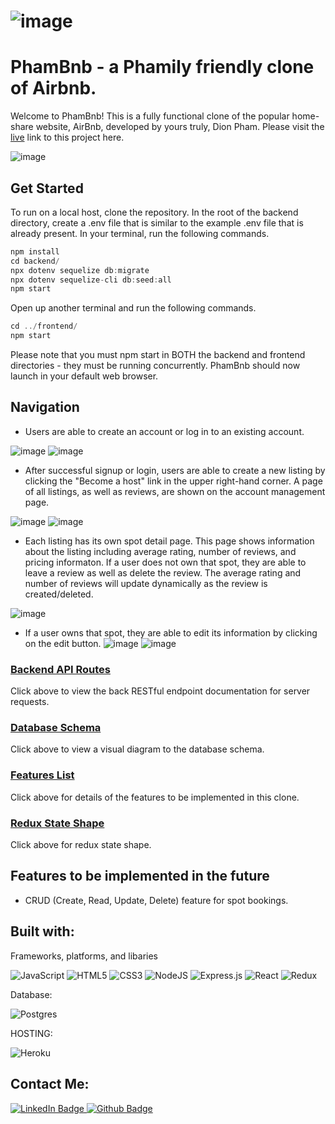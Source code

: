 # ![image](https://user-images.githubusercontent.com/68131808/197428685-6a21649f-c0a6-42b8-8b07-cb23fd29d72d.png)
# PhamBnb - a Phamily friendly clone of Airbnb.

Welcome to PhamBnb! This is a fully functional clone of the popular home-share website, AirBnb, developed by yours truly, Dion Pham. Please visit the [live](https://airbnb-project310.herokuapp.com/) link to this project here.

![image](https://user-images.githubusercontent.com/68131808/197274775-2e085b18-44da-456f-bf2b-7e69e464742c.png)

## Get Started
To run on a local host, clone the repository. In the root of the backend directory, create a .env file that is similar to the example .env file that is already present. In your terminal, run the following commands. 
``` js
npm install
cd backend/ 
npx dotenv sequelize db:migrate
npx dotenv sequelize-cli db:seed:all
npm start
```
Open up another terminal and run the following commands. 

``` js
cd ../frontend/
npm start
```

Please note that you must npm start in BOTH the backend and frontend directories - they must be running concurrently. 
PhamBnb should now launch in your default web browser. 

## Navigation
* Users are able to create an account or log in to an existing account. 

![image](https://user-images.githubusercontent.com/68131808/197426611-45acc985-8deb-4cf6-9dac-56155e54df7a.png)
![image](https://user-images.githubusercontent.com/68131808/197426627-747dfa30-3e9d-4f32-9604-96f74f5b6222.png)


* After successful signup or login, users are able to create a new listing by clicking the "Become a host" link in the upper right-hand corner. A page of all listings, as well as reviews, are shown on the account management page. 

![image](https://user-images.githubusercontent.com/68131808/197427605-197c9e79-7072-42f1-9d50-941dcdceb155.png)
![image](https://user-images.githubusercontent.com/68131808/197426530-029cd11f-46f7-46fb-966d-68cd4cbf4b06.png)

* Each listing has its own spot detail page. This page shows information about the listing including average rating, number of reviews, and pricing informaton. If a user does not own that spot, they are able to leave a review as well as delete the review. The average rating and number of reviews will update dynamically as the review is created/deleted. 

![image](https://user-images.githubusercontent.com/68131808/197428898-22da5e95-4bcc-49dc-a114-356dd70bc307.png)

* If a user owns that spot, they are able to edit its information by clicking on the edit button. 
![image](https://user-images.githubusercontent.com/68131808/197427054-1335bff3-bab6-4853-8094-972cf6d768d1.png)
![image](https://user-images.githubusercontent.com/68131808/197427088-a8afda42-bd70-457e-bb59-4f7918e52caf.png)


### [Backend API Routes ](https://github.com/dion-pham/airbnb-project/wiki/Backend-API-Routes---Database-Schema)
Click above to view the back RESTful endpoint documentation for server requests.

### [Database Schema](https://github.com/dion-pham/airbnb-project/wiki/Database-Schema)
Click above to view a visual diagram to the database schema.

### [Features List](https://github.com/dion-pham/airbnb-project/wiki/Features-List)
Click above for details of the features to be implemented in this clone.

### [Redux State Shape](https://github.com/dion-pham/airbnb-project/wiki/Redux-State-Shape)
Click above for redux state shape.

## Features to be implemented in the future
* CRUD (Create, Read, Update, Delete) feature for spot bookings. 

## Built with: 

Frameworks, platforms, and libaries

![JavaScript](https://img.shields.io/badge/javascript-%23323330.svg?style=for-the-badge&logo=javascript&logoColor=%23F7DF1E)
![HTML5](https://img.shields.io/badge/html5-%23E34F26.svg?style=for-the-badge&logo=html5&logoColor=white)
![CSS3](https://img.shields.io/badge/css3-%231572B6.svg?style=for-the-badge&logo=css3&logoColor=white)
![NodeJS](https://img.shields.io/badge/node.js-6DA55F?style=for-the-badge&logo=node.js&logoColor=white)
![Express.js](https://img.shields.io/badge/express.js-%23404d59.svg?style=for-the-badge&logo=express&logoColor=%2361DAFB)
![React](https://img.shields.io/badge/react-%2320232a.svg?style=for-the-badge&logo=react&logoColor=%2361DAFB)
![Redux](https://img.shields.io/badge/redux-%23593d88.svg?style=for-the-badge&logo=redux&logoColor=white)

Database:

![Postgres](https://img.shields.io/badge/postgres-%23316192.svg?style=for-the-badge&logo=postgresql&logoColor=white)

HOSTING:

![Heroku](https://img.shields.io/badge/heroku-%23430098.svg?style=for-the-badge&logo=heroku&logoColor=white)

## Contact Me: 
<div id="badges">
  <a href="https://www.linkedin.com/in/dinhan-dion-pham-9b4ab0152/">
    <img src="https://img.shields.io/badge/LinkedIn-blue?style=for-the-badge&logo=linkedin&logoColor=white" alt="LinkedIn Badge"/>
  </a>
  <a href="https://github.com/dion-pham">
    <img src="https://img.shields.io/badge/github-%23121011.svg?style=for-the-badge&logo=github&logoColor=white" alt="Github Badge"/>
  </a>
</div>

